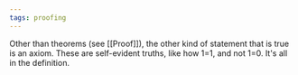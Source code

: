 ```yaml
---
tags: proofing 
---
```


Other than theorems (see [[Proof]]), the other kind of statement that is true is an axiom. These are self-evident truths, like how 1=1, and not 1=0. It's all in the definition.